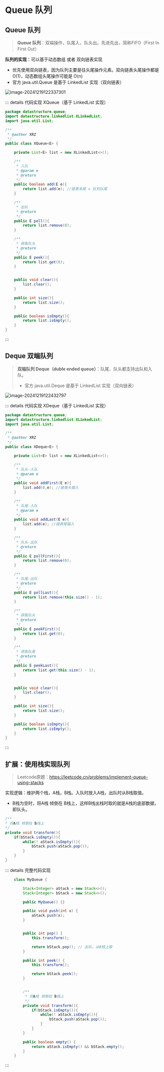 # Queue 队列

## Queue 队列

> **Queue 队列**：双端操作，队尾入，队头出。先进先出，简称FIFO（First In First Out）

**队列的实现**：可以基于动态数组 或者 双向链表实现

- 优先使用双向链表，因为队列主要是往头尾操作元素。双向链表头尾操作都是 O(1)，动态数组头尾操作可能是 O(n)
- 官方 java.util.Queue 是基于 LinkedList 实现（双向链表）

![image-20241219122337301](../../Image/image-20241219122337301.png)

:::  details 代码实现 XQueue（基于 LinkedList 实现）

```java
package datastructure.queue;
import datastructure.linkedlist.XLinkedList;
import java.util.List;

/**
 * @author XRZ
 */
public class XQueue<E> {

    private List<E> list = new XLinkedList<>();

    /**
     * 入队
     * @param e
     * @return
     */
    public boolean add(E e){
        return list.add(e); //链表末尾 = 队列队尾
    }

    /**
     * 出队
     * @return
     */
    public E poll(){
        return list.remove(0);
    }

    /**
     * 获取队头
     * @return
     */
    public E peek(){
        return list.get(0);
    }


    public void clear(){
        list.clear();
    }

    public int size(){
        return list.size();
    }

    public boolean isEmpty(){
        return list.isEmpty();
    }
}
```

:::

## Deque 双端队列

>**双端队列 Deque（duble ended queue）**：队尾、队头都支持出队和入队。
>
>- 官方 java.util.Deque 是基于 LinkedList 实现（双向链表）

![image-20241219122432797](../../Image/image-20241219122432797.png)

:::  details 代码实现 XDeque（基于 LinkedList 实现）

```java
package datastructure.queue;
import datastructure.linkedlist.XLinkedList;
import java.util.List;

/**
 * @author XRZ
 */
public class XDeque<E> {

    private List<E> list = new XLinkedList<>();

    /**
     * 队头-入队
     * @param e
     */
    public void addFirst(E e){
        list.add(0,e); //链表头插入
    }

    /**
     * 队尾-入队
     * @param e
     */
    public void addLast(E e){
        list.add(e); //链表尾插入
    }

    /**
     * 队头-出队
     * @return
     */
    public E pollFirst(){
        return list.remove(0);
    }

    /**
     * 队尾-出队
     * @return
     */
    public E pollLast(){
        return list.remove(this.size() - 1);
    }

    /**
     * 获取队头
     * @return
     */
    public E peekFirst(){
        return list.get(0);
    }

    /**
     * 获取队尾
     * @return
     */
    public E peekLast(){
        return list.get(this.size() - 1);
    }


    public void clear(){
        list.clear();
    }

    public int size(){
        return list.size();
    }

    public boolean isEmpty(){
        return list.isEmpty();
    }
}
```

:::

## 扩展：使用栈实现队列

> Leetcode原题：https://leetcode.cn/problems/implement-queue-using-stacks

实现逻辑：维护两个栈，A栈，B栈。入队时放入A栈，出队时从B栈取值。

- B栈为空时，将A栈 倾倒在 B栈上，这样B栈出栈时取的就是A栈的底部数据，即队头。

```java
/**
* 将A栈 倾倒在 B栈上
*/
private void transform(){
    if(bStack.isEmpty()){
        while(! aStack.isEmpty()){
            bStack.push(aStack.pop());
        }
    }
}
```

::: details 完整代码实现

```java
    class MyQueue {

        Stack<Integer> aStack = new Stack<>();
        Stack<Integer> bStack = new Stack<>();

        public MyQueue() {}

        public void push(int x) {
            aStack.push(x);
        }


        public int pop() {
            this.transform();

            return bStack.pop(); // 出队，从B栈上取
        }

        public int peek() {
            this.transform();

            return bStack.peek();
        }


        /**
         * 将A栈 倾倒在 B栈上
         */
        private void transform(){
            if(bStack.isEmpty()){
                while(! aStack.isEmpty()){
                    bStack.push(aStack.pop());
                }
            }
        }

        public boolean empty() {
            return aStack.isEmpty() && bStack.empty();
        }
    }
```



:::